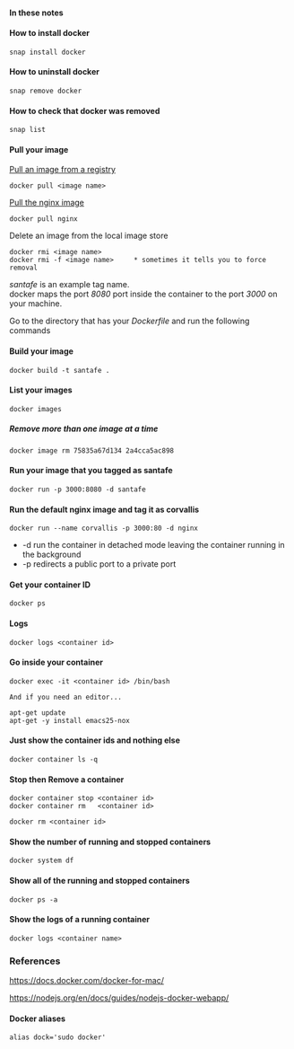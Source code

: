 
#### In these notes

#### How to install docker

```
snap install docker
```

#### How to uninstall docker

```
snap remove docker
```

#### How to check that docker was removed

```
snap list
```

#### Pull your image

[Pull an image from a registry](https://docs.docker.com/engine/reference/commandline/pull/)

```
docker pull <image name>
```

[Pull the nginx image](https://hub.docker.com/_/nginx/)

```
docker pull nginx
```

Delete an image from the local image store

```
docker rmi <image name>
docker rmi -f <image name>     * sometimes it tells you to force removal
```

*santafe* is an example tag name.   
docker maps the port *8080* port inside the container to the port *3000* on your machine.

Go to the directory that has your *Dockerfile* and run the following commands

#### Build your image

```
docker build -t santafe .
```

#### List your images

```
docker images
```

##### Remove more than one image at a time

```
docker image rm 75835a67d134 2a4cca5ac898
```

#### Run your image that you tagged as santafe

```
docker run -p 3000:8080 -d santafe
```

#### Run the default nginx image and tag it as corvallis

```
docker run --name corvallis -p 3000:80 -d nginx
```

* -d run the container in detached mode leaving the container running in the background
* -p redirects a public port to a private port

#### Get your container ID

```
docker ps
```

#### Logs

```
docker logs <container id>
```

#### Go inside your container

```
docker exec -it <container id> /bin/bash

And if you need an editor...

apt-get update
apt-get -y install emacs25-nox
```

#### Just show the container ids and nothing else

```
docker container ls -q
```

#### Stop then Remove a container

```
docker container stop <container id>
docker container rm   <container id>

docker rm <container id>
```

#### Show the number of running and stopped containers

```
docker system df
```

#### Show all of the running and stopped containers

```
docker ps -a
```

#### Show the logs of a running container

```
docker logs <container name>
```

### References

https://docs.docker.com/docker-for-mac/

https://nodejs.org/en/docs/guides/nodejs-docker-webapp/

#### Docker aliases

```
alias dock='sudo docker'
```
